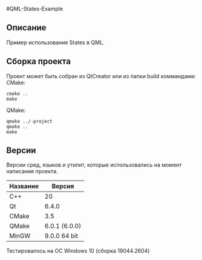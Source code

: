 #QML-States-Example

## Описание

Пример использования States в QML.


## Сборка проекта

Проект может быть собран из QtCreator или из папки build коммандами:
CMake:

```
cmake ..
make
```

QMake:

```
qmake ../-project
qmake ..
make
```

## Версии

Версии сред, языков и утилит, которые использовались на момент написания проекта.

| Название   | Версия               |
| -----------|----------------------|
| C++        | 20                   |
| Qt         | 6.4.0                |
| CMake      | 3.5                  |
| QMake      | 6.0.1 (6.0.0)        |
| MinGW      | 9.0.0 64 bit         |

Тестировалось на ОС Windows 10 (сборка 19044.2604)